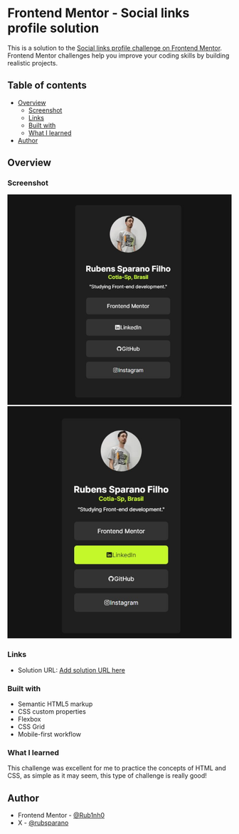 # Frontend Mentor - Social links profile solution

This is a solution to the [Social links profile challenge on Frontend Mentor](https://www.frontendmentor.io/challenges/social-links-profile-UG32l9m6dQ). Frontend Mentor challenges help you improve your coding skills by building realistic projects. 

## Table of contents

- [Overview](#overview)
  - [Screenshot](#screenshot)
  - [Links](#links)
  - [Built with](#built-with)
  - [What I learned](#what-i-learned)
- [Author](#author)

## Overview


### Screenshot

![](./design/screenshot01.jpg)
![](./design/screenshot02.jpg)

### Links

- Solution URL: [Add solution URL here](https://your-solution-url.com)

### Built with

- Semantic HTML5 markup
- CSS custom properties
- Flexbox
- CSS Grid
- Mobile-first workflow


### What I learned

This challenge was excellent for me to practice the concepts of HTML and CSS, as simple as it may seem, this type of challenge is really good!


## Author

- Frontend Mentor - [@Rub1nh0](https://www.frontendmentor.io/profile/Rub1nh0)
- X - [@rubsparano](https://twitter.com/rubsparano)
